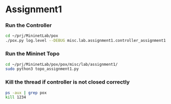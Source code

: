<!--
 * @Author: Changhongli lic9@tcd.com
 * @Date: 2024-03-27 17:18:39
 * @LastEditors: Changhongli lic9@tcd.com
 * @LastEditTime: 2024-04-01 13:55:12
 * @FilePath: /MininetLab/pox/pox/misc/lab/assignment1/notes.md
 * @Description: 
 * 
-->

# Assignment1

### Run the Controller
```sh
cd ~/prj/MininetLab/pox
./pox.py log.level --DEBUG misc.lab.assignment1.controller_assignment1
```
### Run the Mininet Topo
```sh
cd ~/prj/MininetLab/pox/pox/misc/lab/assignment1/
sudo python3 topo_assignment1.py
```
### Kill the thread if controller is not closed correctly
```sh
ps -aux | grep pox
kill 1234
```